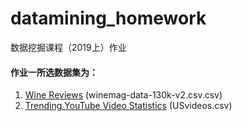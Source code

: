 # datamining_homework
数据挖掘课程（2019上）作业

#### 作业一所选数据集为：
1) [Wine Reviews](https://www.kaggle.com/zynicide/wine-reviews) (winemag-data-130k-v2.csv.csv)
2) [Trending YouTube Video Statistics](https://www.kaggle.com/datasnaek/youtube-new) (USvideos.csv)